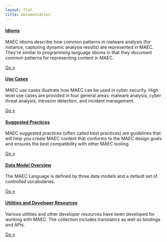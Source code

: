 ```yaml
---
layout: flat
title: Documentation
---
```


<div class="row">
  <div class="col-md-6">
    <div class="well">
      <h4><a href="idioms">Idioms</a></h4>
      <p>MAEC idioms describe how common patterns in malware analysis (for instance, capturing dynamic analysis results) are represented in MAEC. They're similar to programming language idioms in that they document common patterns for representing content in MAEC.</p>
      <a class="btn btn-primary" href="idioms">Go »</a>
    </div>
    <div class="well">
      <h4><a href="use_cases">Use Cases</a></h4>
      <p>MAEC use cases illustrate how MAEC can be used in cyber security.  High level use cases are provided in four general areas:  malware analysis, cyber threat analysis, intrusion detection, and incident management.</p>
      <a class="btn btn-primary" href="use_cases">Go »</a>
    </div>
    <div class="well">
      <h4><a href="suggested_practices">Suggested Practices</a></h4>
      <p>MAEC suggested practices (often called best practices) are guidelines that will help you create MAEC content that conforms to the MAEC design goals and ensures the best compatibility with other MAEC tooling.</p>
      <a class="btn btn-primary" href="suggested_practices">Go »</a>
    </div>
  </div>
  <div class="col-md-6">
	<div class="well">
      <h4><a href="data_model_overview">Data Model Overview</a></h4>
      <p>The MAEC Language is defined by three data models and a default set of controlled vocabularies.</p>
      <a class="btn btn-primary" href="data_model_overview">Go »</a>
    </div>
	<div class="well">
      <h4><a href="utils">Utilities and Developer Resources</a></h4>
      <p>Various utilities and other developer resources have been developed for working with MAEC.  The collection includes translators as well as bindings and APIs.</p>
      <a class="btn btn-primary" href="data_model_overview">Go »</a>
    </div>
  </div>
</div>
